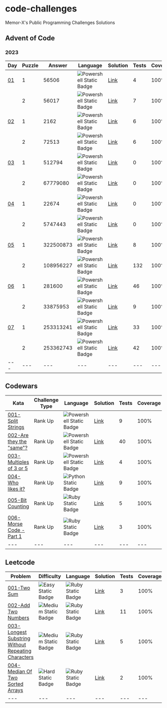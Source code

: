 # code-challenges
Memor-X's Public Programming Challenges Solutions

## Advent of Code

### 2023

| Day | Puzzle | Answer | Language | Solution | Tests | Coverage |
| --- | --- | --- | --- | --- | --- | --- |
| [01](https://adventofcode.com/2023/day/1) | 1 | 56506 | ![Powershell Static Badge](https://img.shields.io/badge/Powershell-012456?style=for-the-badge&logo=powershell) | [Link](powershell/advent-of-code/2023/01-Puzzle1) | 4 | 100% |
| | 2 | 56017 | ![Powershell Static Badge](https://img.shields.io/badge/Powershell-012456?style=for-the-badge&logo=powershell) | [Link](powershell/advent-of-code/2023/01-Puzzle2) | 7 | 100% |
| [02](https://adventofcode.com/2023/day/2) | 1 | 2162 | ![Powershell Static Badge](https://img.shields.io/badge/Powershell-012456?style=for-the-badge&logo=powershell) | [Link](powershell/advent-of-code/2023/02-Puzzle1) | 6 | 100% |
| | 2 | 72513 | ![Powershell Static Badge](https://img.shields.io/badge/Powershell-012456?style=for-the-badge&logo=powershell) | [Link](powershell/advent-of-code/2023/02-Puzzle2) | 6 | 100% |
| [03](https://adventofcode.com/2023/day/3) | 1 | 512794 | ![Powershell Static Badge](https://img.shields.io/badge/Powershell-012456?style=for-the-badge&logo=powershell) | [Link](powershell/advent-of-code/2023/03-Puzzle1) | 0 | 100% |
| | 2 | 67779080 | ![Powershell Static Badge](https://img.shields.io/badge/Powershell-012456?style=for-the-badge&logo=powershell) | [Link](powershell/advent-of-code/2023/03-Puzzle2) | 0 | 100% |
| [04](https://adventofcode.com/2023/day/4) | 1 | 22674 | ![Powershell Static Badge](https://img.shields.io/badge/Powershell-012456?style=for-the-badge&logo=powershell) | [Link](powershell/advent-of-code/2023/04-Puzzle1) | 0 | 100% |
| | 2 | 5747443 | ![Powershell Static Badge](https://img.shields.io/badge/Powershell-012456?style=for-the-badge&logo=powershell) | [Link](powershell/advent-of-code/2023/04-Puzzle2) | 0 | 100% |
| [05](https://adventofcode.com/2023/day/5) | 1 | 322500873 | ![Powershell Static Badge](https://img.shields.io/badge/Powershell-012456?style=for-the-badge&logo=powershell) | [Link](powershell/advent-of-code/2023/05-Puzzle1) | 8 | 100% |
| | 2 | 108956227 | ![Powershell Static Badge](https://img.shields.io/badge/Powershell-012456?style=for-the-badge&logo=powershell) | [Link](powershell/advent-of-code/2023/05-Puzzle2) | 132 | 100% |
| [06](https://adventofcode.com/2023/day/6) | 1 | 281600 | ![Powershell Static Badge](https://img.shields.io/badge/Powershell-012456?style=for-the-badge&logo=powershell) | [Link](powershell/advent-of-code/2023/06-Puzzle1) | 46 | 100% |
| | 2 | 33875953 | ![Powershell Static Badge](https://img.shields.io/badge/Powershell-012456?style=for-the-badge&logo=powershell) | [Link](powershell/advent-of-code/2023/06-Puzzle2) | 9 | 100% |
| [07](https://adventofcode.com/2023/day/7) | 1 | 253313241 | ![Powershell Static Badge](https://img.shields.io/badge/Powershell-012456?style=for-the-badge&logo=powershell) | [Link](powershell/advent-of-code/2023/07-Puzzle1) | 33 | 100% |
| | 2 | 253362743 | ![Powershell Static Badge](https://img.shields.io/badge/Powershell-012456?style=for-the-badge&logo=powershell) | [Link](powershell/advent-of-code/2023/07-Puzzle2) | 42 | 100% |
| --- | --- | --- | --- | --- | --- | --- |

## Codewars

| Kata | Challenge Type | Language | Solution | Tests | Coverage |
| --- | --- | --- | --- | --- | --- |
| [001-Split Strings](https://www.codewars.com/kata/515de9ae9dcfc28eb6000001) | Rank Up | ![Powershell Static Badge](https://img.shields.io/badge/Powershell-012456?style=for-the-badge&logo=powershell) | [Link](powershell/codewars/001-Split%20Strings) | 9 | 100% |
| [002-Are they the "same"?](https://www.codewars.com/kata/550498447451fbbd7600041c) | Rank Up | ![Powershell Static Badge](https://img.shields.io/badge/Powershell-012456?style=for-the-badge&logo=powershell) | [Link](powershell/codewars/002-Are%20they%20the%20same) | 40 | 100% |
| [003-Multiples of 3 or 5](https://www.codewars.com/kata/514b92a657cdc65150000006) | Rank Up | ![Powershell Static Badge](https://img.shields.io/badge/Powershell-012456?style=for-the-badge&logo=powershell) | [Link](powershell/codewars/003-Multiples%20of%203%20or%205) | 4 | 100% |
| [004-Who likes it?](https://www.codewars.com/kata/5266876b8f4bf2da9b000362) | Rank Up | ![Python Static Badge](https://img.shields.io/badge/Python-2b5b84?style=for-the-badge&logo=python&logoColor=FFFFFF&labelColor=2b5b84) | [Link](python//codewars/004-Likes) | 9 | 100% |
| [005-Bit Counting](https://www.codewars.com/kata/5266876b8f4bf2da9b000362) | Rank Up | ![Ruby Static Badge](https://img.shields.io/badge/Ruby-CC342D?style=for-the-badge&logo=ruby&logoColor=FFFFFF&labelColor=CC342D) | [Link](ruby/codewars/005-Bit-Counting) | 5 | 100% |
| [006-Morse Code - Part 1](https://www.codewars.com/kata/54b724efac3d5402db00065e) | Rank Up | ![Ruby Static Badge](https://img.shields.io/badge/Ruby-CC342D?style=for-the-badge&logo=ruby&logoColor=FFFFFF&labelColor=CC342D) | [Link](ruby/codewars/006-Morse-Code-P1) | 3 | 100% |
| --- | --- | --- | --- | --- | --- |

## Leetcode

| Problem | Difficulty | Language | Solution | Tests | Coverage |
| --- | --- | --- | --- | --- | --- |
| [001-Two Sum](https://leetcode.com/problems/two-sum/description/) | ![Easy Static Badge](https://img.shields.io/badge/Easy-1cb8b8?style=for-the-badge) | ![Ruby Static Badge](https://img.shields.io/badge/Ruby-CC342D?style=for-the-badge&logo=ruby&logoColor=FFFFFF&labelColor=CC342D) | [Link](ruby/leetcode/001-Two-Sum) | 3 | 100% |
| [002-Add Two Numbers](https://leetcode.com/problems/add-two-numbers/description/) | ![Medium Static Badge](https://img.shields.io/badge/Medium-ffb800?style=for-the-badge) | ![Ruby Static Badge](https://img.shields.io/badge/Ruby-CC342D?style=for-the-badge&logo=ruby&logoColor=FFFFFF&labelColor=CC342D) | [Link](ruby/leetcode/002-Add-Two-Numbers) | 11 | 100% |
| [003-Longest Substring Without Repeating Characters](https://leetcode.com/problems/longest-substring-without-repeating-characters/description/) | ![Medium Static Badge](https://img.shields.io/badge/Medium-ffb800?style=for-the-badge) | ![Ruby Static Badge](https://img.shields.io/badge/Ruby-CC342D?style=for-the-badge&logo=ruby&logoColor=FFFFFF&labelColor=CC342D) | [Link](ruby/leetcode/003-Longest-Substring-Without-Repeating-Characters) | 5 | 100% |
| [004-Median Of Two Sorted Arrays](https://leetcode.com/problems/median-of-two-sorted-arrays/description/) | ![Hard Static Badge](https://img.shields.io/badge/Hard-f63636?style=for-the-badge) | ![Ruby Static Badge](https://img.shields.io/badge/Ruby-CC342D?style=for-the-badge&logo=ruby&logoColor=FFFFFF&labelColor=CC342D) | [Link](ruby/leetcode/004-Median-Of-Two-Sorted-Arrays) | 2 | 100% |
| --- | --- | --- | --- | --- | --- |
